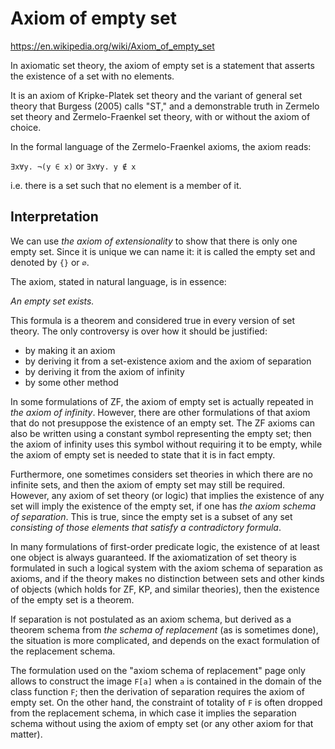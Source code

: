 # Axiom of empty set

https://en.wikipedia.org/wiki/Axiom_of_empty_set

In axiomatic set theory, the axiom of empty set is a statement that asserts the existence of a set with no elements.

It is an axiom of Kripke-Platek set theory and the variant of general set theory that Burgess (2005) calls "ST," and a demonstrable truth in Zermelo set theory and Zermelo-Fraenkel set theory, with or without the axiom of choice.

In the formal language of the Zermelo-Fraenkel axioms, the axiom reads:

`∃x∀y. ¬(y ∈ x)` or `∃x∀y. y ∉ x`

i.e. there is a set such that no element is a member of it.

## Interpretation

We can use *the axiom of extensionality* to show that there is only one empty set. Since it is unique we can name it: it is called the empty set and denoted by `{}` or `∅`.

The axiom, stated in natural language, is in essence:

*An empty set exists.*

This formula is a theorem and considered true in every version of set theory. The only controversy is over how it should be justified:
- by making it an axiom
- by deriving it from a set-existence axiom and the axiom of separation
- by deriving it from the axiom of infinity
- by some other method

In some formulations of ZF, the axiom of empty set is actually repeated in *the axiom of infinity*. However, there are other formulations of that axiom that do not presuppose the existence of an empty set. The ZF axioms can also be written using a constant symbol representing the empty set; then the axiom of infinity uses this symbol without requiring it to be empty, while the axiom of empty set is needed to state that it is in fact empty.

Furthermore, one sometimes considers set theories in which there are no infinite sets, and then the axiom of empty set may still be required. However, any axiom of set theory (or logic) that implies the existence of any set will imply the existence of the empty set, if one has *the axiom schema of separation*. This is true, since the empty set is a subset of any set *consisting of those elements that satisfy a contradictory formula*.

In many formulations of first-order predicate logic, the existence of at least one object is always guaranteed. If the axiomatization of set theory is formulated in such a logical system with the axiom schema of separation as axioms, and if the theory makes no distinction between sets and other kinds of objects (which holds for ZF, KP, and similar theories), then the existence of the empty set is a theorem.

If separation is not postulated as an axiom schema, but derived as a theorem schema from *the schema of replacement* (as is sometimes done), the situation is more complicated, and depends on the exact formulation of the replacement schema.

The formulation used on the "axiom schema of replacement" page only allows to construct the image `F[a]` when `a` is contained in the domain of the class function `F`; then the derivation of separation requires the axiom of empty set. On the other hand, the constraint of totality of `F` is often dropped from the replacement schema, in which case it implies the separation schema without using the axiom of empty set (or any other axiom for that matter).

